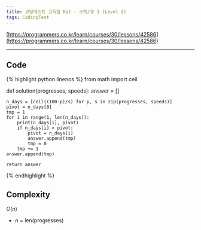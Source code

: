 ```yaml
---
title: 코딩테스트 고득점 Kit - 스택/큐 1 (Level 2)
tags: CodingTest
---
```



[https://programmers.co.kr/learn/courses/30/lessons/42586](https://programmers.co.kr/learn/courses/30/lessons/42586)

<!--more-->

---

## Code
{% highlight python linenos %}
from math import ceil

def solution(progresses, speeds):
    answer = []

    n_days = [ceil((100-p)/s) for p, s in zip(progresses, speeds)]
    pivot = n_days[0]
    tmp = 1
    for i in range(1, len(n_days)):
        print(n_days[i], pivot)
        if n_days[i] > pivot:
            pivot = n_days[i]
            answer.append(tmp)
            tmp = 0
        tmp += 1
    answer.append(tmp)

    return answer
{% endhighlight %}


## Complexity
$O(n)$

- $n$ = len(progresses)
